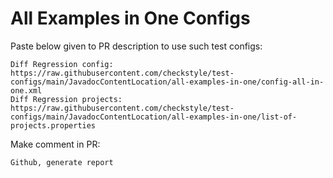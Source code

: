 # All Examples in One Configs
Paste below given to PR description to use such test configs:
```
Diff Regression config: https://raw.githubusercontent.com/checkstyle/test-configs/main/JavadocContentLocation/all-examples-in-one/config-all-in-one.xml
Diff Regression projects: https://raw.githubusercontent.com/checkstyle/test-configs/main/JavadocContentLocation/all-examples-in-one/list-of-projects.properties
```
Make comment in PR:
```
Github, generate report
```
